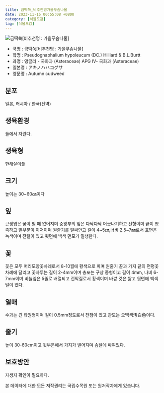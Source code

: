 ```yaml
---
title: 금떡쑥_비추천명가을푸솜나물
date: 2023-11-15 00:55:08 +0800
category: [식물도감]
tag: [식물도감]
---
```




![금떡쑥[비추천명 : 가을푸솜나물]](/fileUpload/plants/basic/Compositae/Gnaphalium/9847/9847_1_th2.jpg)
- 국명 : 금떡쑥[비추천명 : 가을푸솜나물]
- 학명 : Pseudognaphalium hypoleucum (DC.) Hilliard & B.L.Burtt
- 과명 : 앵글러 - 국화과 (Asteraceae) APG Ⅳ- 국화과 (Asteraceae)
- 일본명 : アキノハハコグサ
- 영문명 : Autumn cudweed


## 분포
일본, 러시아 / 한국(전역) 
## 생육환경
들에서 자란다.
## 생육형
한해살이풀 
## 크기
높이는 30~60㎝이다
## 잎
근생엽은 꽃이 필 때 없어지며 중앙부의 잎은 다닥다닥 어긋나기하고 선형이며 끝이 뾰족하고 밑부분이 이저이며 원줄기를 얼싸안고 길이 4~5㎝,너비 2.5~7㎜로서 표면은 녹색이며 잔털이 있고 뒷면에 백색 면모가 밀생한다.
## 꽃
꽃은 모두 머리모양꽃차례로서 8-10월에 황색으로 피며 원줄기 끝과 가지 끝의 편평꽃차례에 달리고 꽃자루는 길이 2-4mm이며 총포는 구상 종형이고 길이 4mm, 나비 6-7mm이며 비늘잎은 5줄로 배열되고 건막질로서 황색이며 바깥 것은 짧고 뒷면에 백색 털이 있다.
## 열매
수과는 긴 타원형이며 길이 0.5mm정도로서 잔점이 있고 관모는 오백색汚白色이다.
## 줄기
높이 30-60cm이고 윗부분에서 가지가 벌어지며 솜털에 싸여있다.
## 보호방안
자생지 확인이 필요하다.






본 데이터에 대한 모든 저작권리는 국립수목원 또는 원저작자에게 있습니다.
